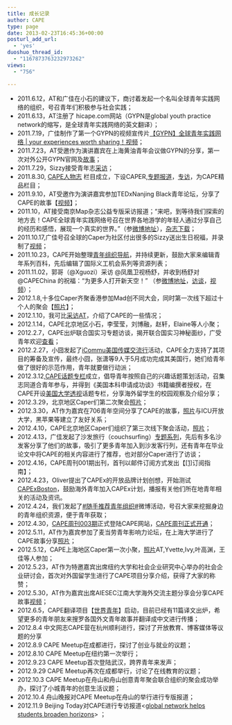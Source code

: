 ```yaml
---
title: 成长记录
author: CAPE
type: page
date: 2013-02-23T16:45:36+00:00
posturl_add_url:
  - 'yes'
duoshuo_thread_id:
  - "1167873763232973262"
views:
  - "756"

---
```

  * 2011.6.12，AT和广佳在小石的建议下，商讨着发起一个名叫全球青年实践网络的组织，号召青年们积极参与社会实践；
  * 2011.6.13，AT注册了 hicape.com网站（GYPN是global youth practice network的缩写，是全球青年实践网络的英文翻译）；
  * 2011.7.19，广佳制作了第一个GYPN的视频宣传片<a href="http://v.youku.com/v_show/id_XMjg2NTI4NzA0.html" target="_blank" rel="nofollow">【GYPN】全球青年实践网络 | your experiences worth sharing！视频</a>；
  * 2011.7.23，AT受邀作为演讲嘉宾在上海黄油青年会议做GYPN的分享，第一次对外公开GYPN官网及<a href="http://www.openyouthology.com/Youth_Conference_Video_List_Single_People.aspx?id=79" rel="nofollow">故事</a>；
  * 2011.7.29，Sizzy接受青年志<a href="http://www.openyouthology.com/Youth_Watch_List_In.aspx?id=157" rel="nofollow">采访</a>；
  * 2011.8.30, <a href="http://www.hicape.com/people/" rel="nofollow">CAPE人物志</a> 栏目成立，下设CAPER,<a href="http://www.hicape.com/category/peoples/feature-article/" target="_blank" rel="nofollow">专题报道</a>，<a href="http://www.hicape.com/category/peoples/interview/" rel="nofollow">专访</a>，为CAPE精品栏目；
  * 2011.9.10，AT受邀作为演讲嘉宾参加TEDxNanjing Black青年论坛，分享了CAPE的故事【<a href="http://www.tudou.com/programs/view/9F5uzT_Q3pE/" rel="nofollow">视频</a>】；
  * 2011.10，AT接受南京Map杂志公益专版采访报道；“来吧，到等待我们探索的地方去！CAPE全球青年实践网络号召在世界各地游学的年轻人通过分享自己的经历和感悟，展现一个真实的世界。”（参<a href="http://weibo.com/1882362722/xxo4N5FaB" rel="nofollow">微博地址</a>），<a href="http://www.zcom.com/m/map/22930/" rel="nofollow">杂志下载</a>；
  * 2011.10.17,广佳号召全球的Caper为社区付出很多的Sizzy送出生日祝福，并录制了<a href="http://v.youku.com/v_show/id_XMzEzNDM3Mjcy.html" rel="nofollow">视频</a>；
  * 2011.10.23，CAPE开始整理<a href="http://www.hicape.com/w/Youth_Development_Organizations_and_Agencies" rel="nofollow">青年组织导航</a>，并持续更新，鼓励大家来编辑青年系列百科，先后编辑了国际义工机会系列等资源列表；
  * 2011.11.02，郭哥（@Xguozi）采访 @凤凰卫视杨舒，并收到杨舒对@CAPEChina 的祝福：“为更多人打开新天空！” （参<a href="http://weibo.com/1572362721/xvEKD4hBs" rel="nofollow">微博地址</a>，<a href="http://www.hicape.com/2011/11/talkyangshu/" rel="nofollow">访谈</a>，<a href="http://v.youku.com/v_show/id_XMzIwMDc2NTMy.html" rel="nofollow">视频</a>）；
  * 2012.1.8,十多位Caper齐聚香港参加Mad创不同大会，同时第一次线下超过十个人的聚会【<a href="http://photo.weibo.com/2323918340/talbum/detail/photo_id/3400688510234551#3400688510234551" rel="nofollow">照片</a>】；
  * 2012.1.10，我可比<a href="http://www.wecancompete.com/service/story/1615-actionthinker.html" rel="nofollow">采访AT</a>，介绍了CAPE的一些情况；
  * 2012.1.14，CAPE北京地区小石，李莹莹，刘博融，赵轩，Elaine等人小聚；
  * 2012.2.7，CAPE出炉联合国实习专题访谈，揭开联合国实习神秘面纱，广受青年欢迎<a href="http://weibo.com/2323918340/y4mnrs2J5" rel="nofollow">查看</a>；
  * 2012.2.27，小囧发起了<a href="http://www.hicape.com/?s=iCommu" rel="nofollow">iCommu美国传媒交流行</a>活动，CAPE全力支持了其项目的筹备及宣传，最终小囧，张潇等9人于5月成功完成其美国行，她们给青年做了很好的示范作用，青年就要做行动派；
  * 2012.3.12,<a href="http://www.hicape.com/topic-and-discussion/" rel="nofollow">CAPE话题专栏</a>成立，倡导青年按照自己的兴趣话题策划活动，召集志同道合青年参与，并得到《美国本科申请成功谈》书籍编撰者授权，在CAPE开设<a href="http://www.hicape.com/category/topic-and-discussion/study-abroad/perspective-on-american-university/" rel="nofollow">美国大学透视</a>话题专栏，分享海外留学生的校园观察及介绍分享；
  * 2012.3.29，北京地区Caper们第二次聚会<a href="http://weibo.com/1891382871/yc9imooLi" rel="nofollow">照片</a>；
  * 2012.3.30，AT作为嘉宾在706青年空间分享了CAPE的故事，<a href="http://weibo.com/2062865917/ycmtbAxyg" rel="nofollow">照片</a>与ICU开放大学，黑苹果等建立了友好关系；
  * 2012.4.10，CAPE北京地区Caper们组织了第三次线下聚会活动，<a href="http://weibo.com/1743024523/ye0LdeikA" rel="nofollow">照片</a>；
  * 2012.4.13，广佳发起了沙发旅行（couchsurfing）<a href="http://www.hicape.com/?s=%E6%B2%99%E5%8F%91%E6%97%85%E8%A1%8C" rel="nofollow">专题系列</a>，先后有多名沙发客分享了他们的故事，吸引了更多青年加入到沙发客行列，还有青年在毕业论文中将CAPE的相关内容进行了推荐，也对部分Caper进行了访谈；
  * 2012.4.16，CAPE周刊001期出刊，首刊以邮件订阅方式发出【<a href="http://www.hicape.com/newsletter/" rel="nofollow">[1]</a>订阅指南】；
  * 2012.4.23，Oliver提出了CAPEx的开放品牌计划创想，开始测试<a href="http://www.weibo.com/capexboston" rel="nofollow">CAPExBoston</a>，鼓励海外青年加入CAPEx计划，播报有关他们所在地青年相关的活动及资讯。
  * 2012.4.24，我们发起了<a href="http://s.weibo.com/weibo/%25E9%259A%258F%25E6%2589%258B%25E6%258E%25A8%25E8%258D%2590%25E9%259D%2592%25E5%25B9%25B4%25E7%25BB%2584%25E7%25BB%2587&nodup=1&rd=NTI3N&page=3" rel="nofollow">#随手推荐青年组织#</a>微博活动，号召大家来挖掘身边的青年组织资源，便于青年获取；
  * 2012.4.30，<a href="http://www.hicape.com/2012/04/capeweekly-003/" rel="nofollow">CAPE周刊003期</a>正式登陆CAPE网站，<a href="http://www.hicape.com/category/cape/cape-weekly/" rel="nofollow">CAPE周刊正式开通</a>；
  * 2012.5.11，AT作为嘉宾参加了麦当劳青年影响力论坛，在上海大学进行了CAPE故事分享<a href="http://weibo.com/2150131410/yiT7gxq6c" rel="nofollow">照片</a>；
  * 2012.5.12，CAPE上海地区Caper第一次小聚，<a href="http://weibo.com/1572362721/yiQva1X4Y" rel="nofollow">照片</a>AT,Yvette,Ivy,叶高渊，王佳等人参加；
  * 2012.5.23，AT作为特邀嘉宾出席纽约大学和社会企业研究中心举办的社会企业研讨会，首次对外国留学生进行了CAPE项目分享介绍，获得了大家的称赞；
  * 2012.5.30，AT作为嘉宾出席AIESEC江南大学海外交流主题分享会分享CAPE故事<a href="http://www.tudou.com/programs/view/JJKmJxWbcz0/?resourceId=0_06_02_99" rel="nofollow">视频</a>；
  * 2012.6.5，CAPE翻译项目【<a href="http://pro.yeeyan.org/cape" rel="nofollow">世界青年</a>】启动，目前已经有11篇译文出炉，希望更多的青年朋友来搜罗各国外文青年故事并翻译成中文进行传播；
  * 2012.8.4 中文网志CAPE营在杭州顺利进行，探讨了开放教育、博客媒体等议题的分享
  * 2012.8.9 CAPE Meetup在成都进行，探讨了创业与就业的议题；
  * 2012.8.10 CAPE Meetup在纽约第一次举行；
  * 2012.9.23 CAPE Meetup首次登陆武汉，跨界青年来发声；
  * 2012.9.29 CAPE Meetup再次在成都举行，讨论了在线教育的议题；
  * 2012.10.3 CAPE Meetup在舟山和舟山创意青年聚会联合组织的聚会成功举办，探讨了小城青年的创意生活议题；
  * 2012.10.4 舟山晚报对CAPE Meetup在舟山的举行进行专版报道；
  * 2012.11.9 Beijing Today对CAPE进行专访报道<<a href="http://www.beijingtoday.com.cn/community/young-global-network-helps-students-broaden-horizonsYoung" rel="nofollow">global network helps students broaden horizons</a>> ；